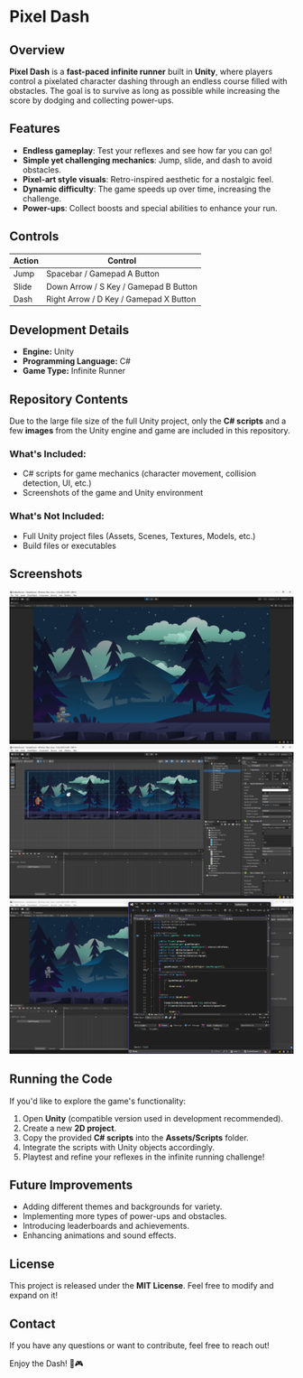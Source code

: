 # Pixel Dash

## Overview
**Pixel Dash** is a **fast-paced infinite runner** built in **Unity**, where players control a pixelated character dashing through an endless course filled with obstacles. The goal is to survive as long as possible while increasing the score by dodging and collecting power-ups.

## Features
- **Endless gameplay**: Test your reflexes and see how far you can go!
- **Simple yet challenging mechanics**: Jump, slide, and dash to avoid obstacles.
- **Pixel-art style visuals**: Retro-inspired aesthetic for a nostalgic feel.
- **Dynamic difficulty**: The game speeds up over time, increasing the challenge.
- **Power-ups**: Collect boosts and special abilities to enhance your run.

## Controls
| Action | Control |
|--------|---------|
| Jump | Spacebar / Gamepad A Button |
| Slide | Down Arrow / S Key / Gamepad B Button |
| Dash | Right Arrow / D Key / Gamepad X Button |

## Development Details
- **Engine:** Unity
- **Programming Language:** C#
- **Game Type:** Infinite Runner

## Repository Contents
Due to the large file size of the full Unity project, only the **C# scripts** and a few **images** from the Unity engine and game are included in this repository.

### What's Included:
- C# scripts for game mechanics (character movement, collision detection, UI, etc.)
- Screenshots of the game and Unity environment

### What's Not Included:
- Full Unity project files (Assets, Scenes, Textures, Models, etc.)
- Build files or executables

## Screenshots
![Gameplay Screenshot](./images/img1.png)
![Unity Editor Screenshot](./images/img2.png)
![VS Code Screenshot](./images/img3.png)

## Running the Code
If you'd like to explore the game's functionality:
1. Open **Unity** (compatible version used in development recommended).
2. Create a new **2D project**.
3. Copy the provided **C# scripts** into the **Assets/Scripts** folder.
4. Integrate the scripts with Unity objects accordingly.
5. Playtest and refine your reflexes in the infinite running challenge!

## Future Improvements
- Adding different themes and backgrounds for variety.
- Implementing more types of power-ups and obstacles.
- Introducing leaderboards and achievements.
- Enhancing animations and sound effects.

## License
This project is released under the **MIT License**. Feel free to modify and expand on it!

## Contact
If you have any questions or want to contribute, feel free to reach out!

Enjoy the Dash! 🚀🎮

